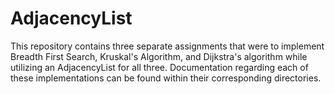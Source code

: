 # AdjacencyList
This repository contains three separate assignments that were to implement Breadth First Search, Kruskal's Algorithm, and Dijkstra's algorithm while utilizing an AdjacencyList for all three. 
Documentation regarding each of these implementations can be found within their corresponding directories.
